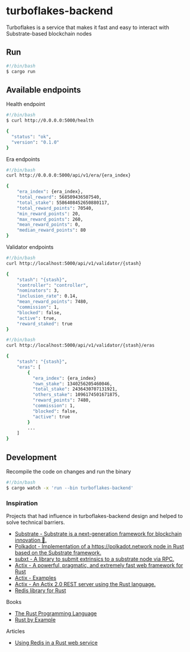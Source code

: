 # turboflakes-backend

Turboflakes is a service that makes it fast and easy to interact with Substrate-based blockchain nodes

## Run

```bash
#!/bin/bash
$ cargo run
```

## Available endpoints

Health endpoint

```bash
#!/bin/bash
$ curl http://0.0.0.0:5000/health

{
  "status": "ok",
  "version": "0.1.0"
}
```

Era endpoints

```bash
#!/bin/bash
curl http://0.0.0.0:5000/api/v1/era/{era_index}

{
    "era_index": {era_index},
    "total_reward": 568509436507540,
    "total_stake": 5586408452650880117,
    "total_reward_points": 70540,
    "min_reward_points": 20,
    "max_reward_points": 260,
    "mean_reward_points": 0,
    "median_reward_points": 80
}
```

Validator endpoints

```bash
#!/bin/bash
curl http://localhost:5000/api/v1/validator/{stash}

{
    "stash": "{stash}",
    "controller": "controller",
    "nominators": 3,
    "inclusion_rate": 0.14,
    "mean_reward_points": 7480,
    "commission": 1,
    "blocked": false,
    "active": true,
    "reward_staked": true
}
```

```bash
#!/bin/bash
curl http://localhost:5000/api/v1/validator/{stash}/eras

{
    "stash": "{stash}",
    "eras": [
        {
          "era_index": {era_index}
          "own_stake": 1340256205460046,
          "total_stake": 2436430707131921,
          "others_stake": 1096174501671875,
          "reward_points": 7480,
          "commission": 1,
          "blocked": false,
          "active": true
        }
        ...
    ]
}
```

## Development

Recompile the code on changes and run the binary

```bash
#!/bin/bash
$ cargo watch -x 'run --bin turboflakes-backend'
```

### Inspiration

Projects that had influence in turboflakes-backend design and helped to solve technical barriers.

- [Substrate - Substrate is a next-generation framework for blockchain innovation 🚀.](https://github.com/paritytech/substrate)
- [Polkadot - Implementation of a https://polkadot.network node in Rust based on the Substrate framework.](https://github.com/paritytech/polkadot)
- [subxt - A library to submit extrinsics to a substrate node via RPC.](https://github.com/paritytech/substrate-subxt)
- [Actix - A powerful, pragmatic, and extremely fast web framework for Rust](https://actix.rs/)
- [Actix - Examples](https://github.com/actix/examples)
- [Actix - An Actix 2.0 REST server using the Rust language.](https://github.com/ddimaria/rust-actix-example)
- [Redis library for Rust](https://github.com/mitsuhiko/redis-rs)

Books

- [The Rust Programming Language](https://doc.rust-lang.org/book/)
- [Rust by Example](https://doc.rust-lang.org/rust-by-example/)

Articles

- [Using Redis in a Rust web service](https://blog.logrocket.com/using-redis-in-a-rust-web-service/)